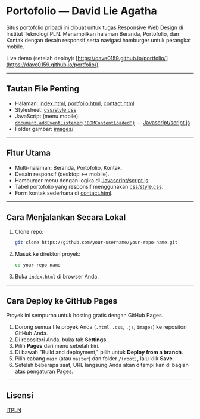 # Portofolio — David Lie Agatha

Situs portofolio pribadi ini dibuat untuk tugas Responsive Web Design di Institut Teknologi PLN. Menampilkan halaman Beranda, Portofolio, dan Kontak dengan desain responsif serta navigasi hamburger untuk perangkat mobile.

Live demo (setelah deploy): [https://dave0159.github.io/portfolio/](https://dave0159.github.io/portfolio/)

---

## Tautan File Penting
- Halaman: [index.html](index.html), [portfolio.html](portfolio.html), [contact.html](contact.html)  
- Stylesheet: [css/style.css](css/style.css)  
- JavaScript (menu mobile): [`document.addEventListener('DOMContentLoaded')`](Javascript/script.js) — [Javascript/script.js](Javascript/script.js)  
- Folder gambar: [images/](images/)

---

## Fitur Utama
- Multi-halaman: Beranda, Portofolio, Kontak.
- Desain responsif (desktop ↔ mobile).
- Hamburger menu dengan logika di [Javascript/script.js](Javascript/script.js).
- Tabel portofolio yang responsif menggunakan [css/style.css](css/style.css).
- Form kontak sederhana di [contact.html](contact.html).

---

## Cara Menjalankan Secara Lokal
1. Clone repo:
   ```bash
   git clone https://github.com/your-username/your-repo-name.git
   ```

2. Masuk ke direktori proyek:
   ```bash
   cd your-repo-name
   ```

3. Buka `index.html` di browser Anda.

---

## Cara Deploy ke GitHub Pages
Proyek ini sempurna untuk hosting gratis dengan GitHub Pages.

1.  Dorong semua file proyek Anda (`.html`, `.css`, `.js`, `images`) ke repositori GitHub Anda.
2.  Di repositori Anda, buka tab **Settings**.
3.  Pilih **Pages** dari menu sebelah kiri.
4.  Di bawah "Build and deployment," pilih untuk **Deploy from a branch**.
5.  Pilih cabang `main` (atau `master`) dan folder `/(root)`, lalu klik **Save**.
6.  Setelah beberapa saat, URL langsung Anda akan ditampilkan di bagian atas pengaturan Pages.

---

## Lisensi
[ITPLN](itpln.ac.id)
